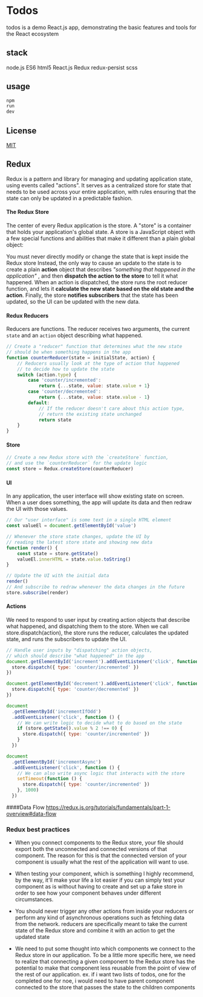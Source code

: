 # Todos

todos is a demo React.js app, demonstrating the basic features and tools for the React ecosystem

## stack

node.js ES6 html5 React.js Redux redux-persist scss

## usage

```javascript
npm
run
dev
```

## License

[MIT](https://choosealicense.com/licenses/mit/)

## Redux

Redux is a pattern and library for managing and updating application state, using events called "actions". It serves as
a centralized store for state that needs to be used across your entire application, with rules ensuring that the state
can only be updated in a predictable fashion.

#### The Redux Store

The center of every Redux application is the store. A "store" is a container that holds your application's global state.
A store is a JavaScript object with a few special functions and abilities that make it different than a plain global
object:

You must never directly modify or change the state that is kept inside the Redux store Instead, the only way to cause an
update to the state is to create a plain **action** object that describes _"something that happened in the application"_
, and then **dispatch the action to the store** to tell it what happened. When an action is dispatched, the store runs
the root reducer function, and lets it **calculate the new state based on the old state and the action**. Finally, the
store **notifies subscribers** that the state has been updated, so the UI can be updated with the new data.

#### Redux Reducers

Reducers are functions. The reducer receives two arguments, the current `state` and an `action` object describing what
happened.

```javascript
// Create a "reducer" function that determines what the new state
// should be when something happens in the app
function counterReducer(state = initialState, action) {
    // Reducers usually look at the type of action that happened
    // to decide how to update the state
    switch (action.type) {
        case 'counter/incremented':
            return {...state, value: state.value + 1}
        case 'counter/decremented':
            return {...state, value: state.value - 1}
        default:
            // If the reducer doesn't care about this action type,
            // return the existing state unchanged
            return state
    }
}
```

#### Store

```javascript
// Create a new Redux store with the `createStore` function,
// and use the `counterReducer` for the update logic
const store = Redux.createStore(counterReducer)
````

#### UI

In any application, the user interface will show existing state on screen. When a user does something, the app will
update its data and then redraw the UI with those values.

```javascript
// Our "user interface" is some text in a single HTML element
const valueEl = document.getElementById('value')

// Whenever the store state changes, update the UI by
// reading the latest store state and showing new data
function render() {
    const state = store.getState()
    valueEl.innerHTML = state.value.toString()
}

// Update the UI with the initial data
render()
// And subscribe to redraw whenever the data changes in the future
store.subscribe(render)
````

#### Actions

We need to respond to user input by creating action objects that describe what happened, and dispatching them to the
store. When we call store.dispatch(action), the store runs the reducer, calculates the updated state, and runs the
subscribers to update the UI.

```javascript
// Handle user inputs by "dispatching" action objects,
// which should describe "what happened" in the app
document.getElementById('increment').addEventListener('click', function () {
  store.dispatch({ type: 'counter/incremented' })
})

document.getElementById('decrement').addEventListener('click', function () {
  store.dispatch({ type: 'counter/decremented' })
})

document
  .getElementById('incrementIfOdd')
  .addEventListener('click', function () {
    // We can write logic to decide what to do based on the state
    if (store.getState().value % 2 !== 0) {
      store.dispatch({ type: 'counter/incremented' })
    }
  })

document
  .getElementById('incrementAsync')
  .addEventListener('click', function () {
    // We can also write async logic that interacts with the store
    setTimeout(function () {
      store.dispatch({ type: 'counter/incremented' })
    }, 1000)
  })
````
####Data Flow
https://redux.js.org/tutorials/fundamentals/part-1-overview#data-flow

### Redux best practices

* When you connect components to the Redux store, your file should export both the unconnected and connected versions of
  that component. The reason for this is that the connected version of your component is usually what the rest of the
  application will want to use.

* When testing your component, which is something I highly recommend, by the way, it'll make your life a lot easier if
  you can simply test your component as is without having to create and set up a fake store in order to see how your
  component behaves under different circumstances.

* You should never trigger any other actions from inside your reducers or perform any kind of asynchronous operations
  such as fetching data from the network. reducers are specifically meant to take the current state of the Redux store
  and combine it with an action to get the updated state

* We need to put some thought into which components we connect to the Redux store in our application. To be a little
  more specific here, we need to realize that connecting a given component to the Redux store has the potential to make
  that component less reusable from the point of view of the rest of our application. ex. if i want two lists of todos,
  one for the completed one for noe, i would need to have parent component connected to the store that passes the state
  to the children components
